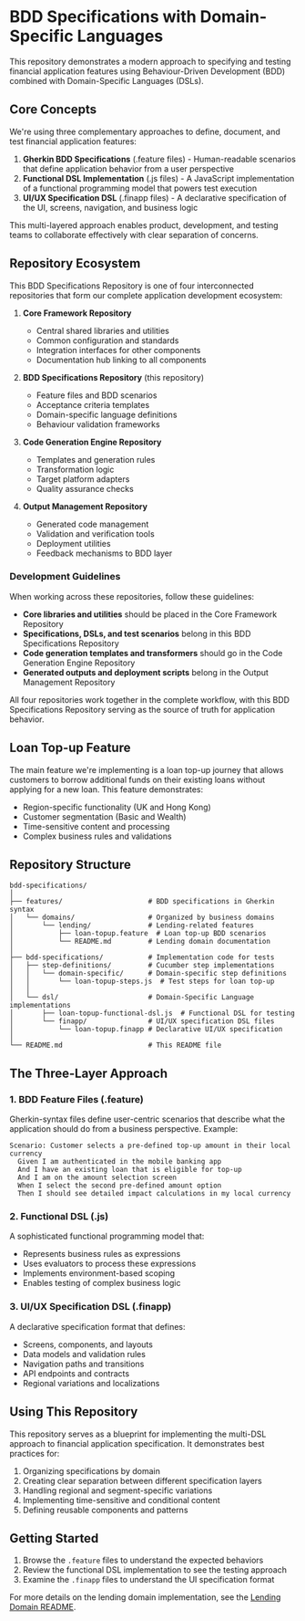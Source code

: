 # BDD Specifications with Domain-Specific Languages

This repository demonstrates a modern approach to specifying and testing financial application features using Behaviour-Driven Development (BDD) combined with Domain-Specific Languages (DSLs).

## Core Concepts

We're using three complementary approaches to define, document, and test financial application features:

1. **Gherkin BDD Specifications** (.feature files) - Human-readable scenarios that define application behavior from a user perspective
2. **Functional DSL Implementation** (.js files) - A JavaScript implementation of a functional programming model that powers test execution
3. **UI/UX Specification DSL** (.finapp files) - A declarative specification of the UI, screens, navigation, and business logic

This multi-layered approach enables product, development, and testing teams to collaborate effectively with clear separation of concerns.

## Repository Ecosystem

This BDD Specifications Repository is one of four interconnected repositories that form our complete application development ecosystem:

1. **Core Framework Repository**
   - Central shared libraries and utilities
   - Common configuration and standards
   - Integration interfaces for other components
   - Documentation hub linking to all components

2. **BDD Specifications Repository** (this repository)
   - Feature files and BDD scenarios
   - Acceptance criteria templates
   - Domain-specific language definitions
   - Behaviour validation frameworks

3. **Code Generation Engine Repository**
   - Templates and generation rules
   - Transformation logic
   - Target platform adapters
   - Quality assurance checks

4. **Output Management Repository**
   - Generated code management
   - Validation and verification tools
   - Deployment utilities
   - Feedback mechanisms to BDD layer

### Development Guidelines

When working across these repositories, follow these guidelines:

- **Core libraries and utilities** should be placed in the Core Framework Repository
- **Specifications, DSLs, and test scenarios** belong in this BDD Specifications Repository
- **Code generation templates and transformers** should go in the Code Generation Engine Repository
- **Generated outputs and deployment scripts** belong in the Output Management Repository

All four repositories work together in the complete workflow, with this BDD Specifications Repository serving as the source of truth for application behavior.

## Loan Top-up Feature

The main feature we're implementing is a loan top-up journey that allows customers to borrow additional funds on their existing loans without applying for a new loan. This feature demonstrates:

- Region-specific functionality (UK and Hong Kong)
- Customer segmentation (Basic and Wealth)
- Time-sensitive content and processing
- Complex business rules and validations

## Repository Structure

```
bdd-specifications/
│
├── features/                     # BDD specifications in Gherkin syntax
│   └── domains/                  # Organized by business domains
│       └── lending/              # Lending-related features
│           ├── loan-topup.feature  # Loan top-up BDD scenarios
│           └── README.md         # Lending domain documentation
│
├── bdd-specifications/           # Implementation code for tests
│   ├── step-definitions/         # Cucumber step implementations
│   │   └── domain-specific/      # Domain-specific step definitions
│   │       └── loan-topup-steps.js  # Test steps for loan top-up
│   │
│   └── dsl/                      # Domain-Specific Language implementations
│       ├── loan-topup-functional-dsl.js  # Functional DSL for testing
│       └── finapp/               # UI/UX specification DSL files
│           └── loan-topup.finapp # Declarative UI/UX specification
│
└── README.md                     # This README file
```

## The Three-Layer Approach

### 1. BDD Feature Files (.feature)

Gherkin-syntax files define user-centric scenarios that describe what the application should do from a business perspective. Example:

```gherkin
Scenario: Customer selects a pre-defined top-up amount in their local currency
  Given I am authenticated in the mobile banking app
  And I have an existing loan that is eligible for top-up
  And I am on the amount selection screen
  When I select the second pre-defined amount option
  Then I should see detailed impact calculations in my local currency
```

### 2. Functional DSL (.js)

A sophisticated functional programming model that:
- Represents business rules as expressions
- Uses evaluators to process these expressions
- Implements environment-based scoping
- Enables testing of complex business logic

### 3. UI/UX Specification DSL (.finapp)

A declarative specification format that defines:
- Screens, components, and layouts
- Data models and validation rules
- Navigation paths and transitions
- API endpoints and contracts
- Regional variations and localizations

## Using This Repository

This repository serves as a blueprint for implementing the multi-DSL approach to financial application specification. It demonstrates best practices for:

1. Organizing specifications by domain
2. Creating clear separation between different specification layers
3. Handling regional and segment-specific variations
4. Implementing time-sensitive and conditional content
5. Defining reusable components and patterns

## Getting Started

1. Browse the `.feature` files to understand the expected behaviors
2. Review the functional DSL implementation to see the testing approach
3. Examine the `.finapp` files to understand the UI specification format

For more details on the lending domain implementation, see the [Lending Domain README](features/domains/lending/README.md).